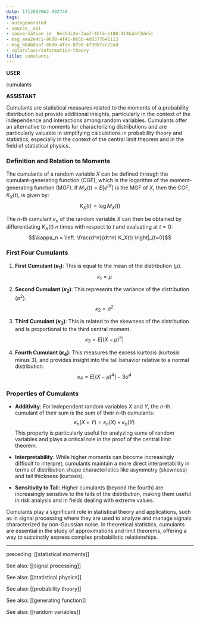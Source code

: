 ```yaml
---
date: 1712887062.082748
tags:
- autogenerated
- source__oai
- conversation_id__8e35dc2e-7aa7-4bfe-b188-4f4babf2de5d
- msg_aaa2e4c1-9608-4f41-865b-4d8377641113
- msg_884b0aaf-80d0-4fde-8f99-4f90bfcc72ad
- colorclass/information-theory
title: cumulants
---
```


**USER**

cumulants


**ASSISTANT**

Cumulants are statistical measures related to the moments of a probability distribution but provide additional insights, particularly in the context of the independence and interactions among random variables. Cumulants offer an alternative to moments for characterizing distributions and are particularly valuable in simplifying calculations in probability theory and statistics, especially in the context of the central limit theorem and in the field of statistical physics.

### Definition and Relation to Moments
The cumulants of a random variable $X$ can be defined through the cumulant-generating function (CGF), which is the logarithm of the moment-generating function (MGF). If $M_X(t) = E[e^{tX}]$ is the MGF of $X$, then the CGF, $K_X(t)$, is given by:
$$K_X(t) = \log M_X(t)$$

The $n$-th cumulant $\kappa_n$ of the random variable $X$ can then be obtained by differentiating $K_X(t)$ $n$ times with respect to $t$ and evaluating at $t = 0$:
$$\kappa_n = \left. \frac{d^n}{dt^n} K_X(t) \right|_{t=0}$$

### First Four Cumulants
1. **First Cumulant ($\kappa_1$)**: This is equal to the mean of the distribution ($\mu$).
   $$\kappa_1 = \mu$$

2. **Second Cumulant ($\kappa_2$)**: This represents the variance of the distribution ($\sigma^2$).
   $$\kappa_2 = \sigma^2$$

3. **Third Cumulant ($\kappa_3$)**: This is related to the skewness of the distribution and is proportional to the third central moment.
   $$\kappa_3 = E[(X - \mu)^3]$$

4. **Fourth Cumulant ($\kappa_4$)**: This measures the excess kurtosis (kurtosis minus 3), and provides insight into the tail behavior relative to a normal distribution.
   $$\kappa_4 = E[(X - \mu)^4] - 3\sigma^4$$

### Properties of Cumulants
- **Additivity**: For independent random variables $X$ and $Y$, the $n$-th cumulant of their sum is the sum of their $n$-th cumulants:
  $$\kappa_n(X+Y) = \kappa_n(X) + \kappa_n(Y)$$
  This property is particularly useful for analyzing sums of random variables and plays a critical role in the proof of the central limit theorem.

- **Interpretability**: While higher moments can become increasingly difficult to interpret, cumulants maintain a more direct interpretability in terms of distribution shape characteristics like asymmetry (skewness) and tail thickness (kurtosis).

- **Sensitivity to Tail**: Higher cumulants (beyond the fourth) are increasingly sensitive to the tails of the distribution, making them useful in risk analysis and in fields dealing with extreme values.

Cumulants play a significant role in statistical theory and applications, such as in signal processing where they are used to analyze and manage signals characterized by non-Gaussian noise. In theoretical statistics, cumulants are essential in the study of approximations and limit theorems, offering a way to succinctly express complex probabilistic relationships.


---

preceding: [[statistical moments]]

See also: [[signal processing]]


See also: [[statistical physics]]


See also: [[probability theory]]


See also: [[generating function]]


See also: [[random variables]]